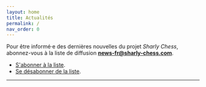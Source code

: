 ```yaml
---
layout: home
title: Actualités
permalink: /
nav_order: 0
---
```


Pour être informé·e des dernières nouvelles du projet _Sharly Chess_, abonnez-vous à la liste de diffusion **news-fr@sharly-chess.com**.

- [S'abonner à la liste](mailto:news-fr-subscribe@sharly-chess.com).
- [Se désabonner de la liste](mailto:news-fr-unsubscribe@sharly-chess.com).

---
